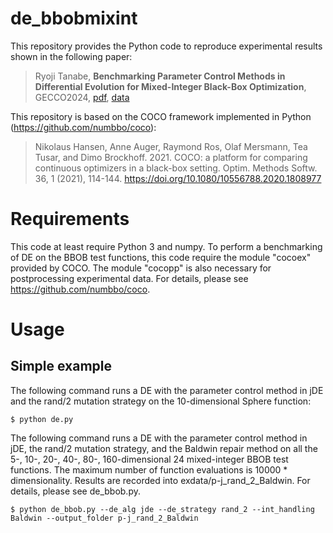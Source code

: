 # de_bbobmixint
This repository provides the Python code to reproduce experimental results shown in the following paper:

> Ryoji Tanabe, **Benchmarking Parameter Control Methods in Differential Evolution for Mixed-Integer Black-Box Optimization**, GECCO2024, [pdf](https://arxiv.org/abs/2404.03303), [data](https://zenodo.org/doi/10.5281/zenodo.10608500)

This repository is based on the COCO framework implemented in Python (https://github.com/numbbo/coco):

> Nikolaus Hansen, Anne Auger, Raymond Ros, Olaf Mersmann, Tea Tusar, and Dimo Brockhoff. 2021. COCO: a platform for comparing continuous optimizers in a black-box setting. Optim. Methods Softw. 36, 1 (2021), 114-144. https://doi.org/10.1080/10556788.2020.1808977

# Requirements

This code at least require Python 3 and numpy. To perform a benchmarking of DE on the BBOB test functions, this code require the module "cocoex" provided by COCO. The module "cocopp" is also necessary for postprocessing experimental data. For details, please see https://github.com/numbbo/coco. 

# Usage

## Simple example

The following command runs a DE with the parameter control method in jDE and the rand/2 mutation strategy on the 10-dimensional Sphere function:

```
$ python de.py
```

The following command runs a DE with the parameter control method in jDE, the rand/2 mutation strategy, and the Baldwin repair method on all the 5-, 10-, 20-, 40-, 80-, 160-dimensional 24 mixed-integer BBOB test functions. The maximum number of function evaluations is 10000 * dimensionality. Results are recorded into exdata/p-j\_rand\_2\_Baldwin. For details, please see de_bbob.py.

```
$ python de_bbob.py --de_alg jde --de_strategy rand_2 --int_handling Baldwin --output_folder p-j_rand_2_Baldwin
```
